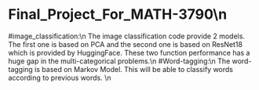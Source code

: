 # Final_Project_For_MATH-3790\n
#image_classification:\n
  The image classification code provide 2 models. The first one is based on PCA and the second one is based on ResNet18 which is provided by HuggingFace. These two function performance has a huge gap in the multi-categorical problems.\n
#Word-tagging:\n
  The word-tagging is based on Markov Model. This will be able to classify words according to previous words. \n